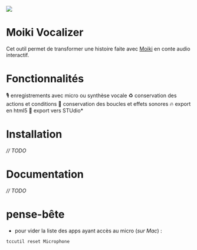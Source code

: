 ![](https://raw.githubusercontent.com/kaelhem/moiki-vocalizer/public/logo192.png)

# Moiki Vocalizer

Cet outil permet de transformer une histoire faite avec [Moiki](https://moiki.fr) en conte audio interactif.

# Fonctionnalités

🎙️ enregistrements avec micro ou synthèse vocale
♻️ conservation des actions et conditions
🎵 conservation des boucles et effets sonores
🔥 export en html5
🦄 export vers STUdio* 

# Installation

_// TODO_

# Documentation

_// TODO_

# pense-bête

* pour vider la liste des apps ayant accès au micro (_sur Mac_) :
```sh
tccutil reset Microphone
```